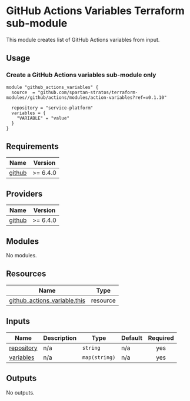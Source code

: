 # GitHub Actions Variables Terraform sub-module
This module creates list of GitHub Actions variables from input.

## Usage
### Create a GitHub Actions variables sub-module only
```hcl
module "github_actions_variables" {
  source  = "github.com/spartan-stratos/terraform-modules//github/actions/modules/action-variables?ref=v0.1.10"

  repository = "service-platform"
  variables = {
    "VARIABLE" = "value"
  }
}
```

<!-- BEGIN_TF_DOCS -->
## Requirements

| Name | Version   |
|------|-----------|
| <a name="requirement_github"></a> [github](#requirement\_github) | \>= 6.4.0 |

## Providers

| Name | Version   |
|------|-----------|
| <a name="provider_github"></a> [github](#provider\_github) | \>= 6.4.0 |

## Modules

No modules.

## Resources

| Name | Type |
|------|------|
| [github_actions_variable.this](https://registry.terraform.io/providers/integrations/github/latest/docs/resources/actions_variable) | resource |

## Inputs

| Name | Description | Type | Default | Required |
|------|-------------|------|---------|:--------:|
| <a name="input_repository"></a> [repository](#input\_repository) | n/a | `string` | n/a | yes |
| <a name="input_variables"></a> [variables](#input\_variables) | n/a | `map(string)` | n/a | yes |

## Outputs

No outputs.
<!-- END_TF_DOCS -->
